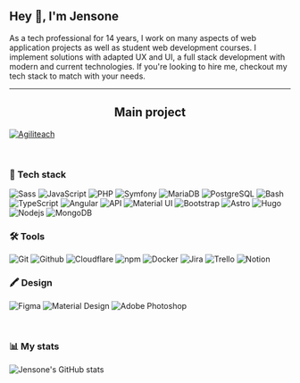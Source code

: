 ## Hey 👋, I'm Jensone

As a tech professional for 14 years, I work on many aspects of web application projects as well as student web development courses. I implement solutions with adapted UX and UI, a full stack development with modern and current technologies. If you're looking to hire me, checkout my tech stack to match with your needs.

---

<h2 align="center">Main project</h2>

[![Agiliteach](https://sosdevtips.b-cdn.net/agiliteach/github-at-.gif)](https://agiliteach.org)

<br>

### 🧰 Tech stack
![Sass](https://img.shields.io/badge/-Sass-101010?style=for-the-badge&logo=sass&logoColor=white)
![JavaScript](https://img.shields.io/badge/-JavaScript-101010?style=for-the-badge&logo=javascript&logoColor=white)
![PHP](https://img.shields.io/badge/-PHP-101010?style=for-the-badge&logo=PHP&logoColor=white)
![Symfony](https://img.shields.io/badge/-Symfony-101010?style=for-the-badge&logo=Symfony&logoColor=white)
![MariaDB](https://img.shields.io/badge/-MariaDB-101010?style=for-the-badge&logo=MariaDB&logoColor=white)
![PostgreSQL](https://img.shields.io/badge/-PostgreSQL-101010?style=for-the-badge&logo=postgresql&logoColor=white)
![Bash](https://img.shields.io/badge/-bash-101010?style=for-the-badge&logo=shell&logoColor=white)
![TypeScript](https://img.shields.io/badge/-TypeScript-101010?style=for-the-badge&logo=typescript&logoColor=white)
![Angular](https://img.shields.io/badge/-Angular-101010?style=for-the-badge&logo=Angular&logoColor=white)
![API](https://img.shields.io/badge/-API-101010?style=for-the-badge&logo=json&logoColor=white)
![Material UI](https://img.shields.io/badge/-Material%20UI-101010?style=for-the-badge&logo=material-design&logoColor=white)
![Bootstrap](https://img.shields.io/badge/-Bootstrap-101010?style=for-the-badge&logo=bootstrap&logoColor=white)
![Astro](https://img.shields.io/badge/-Astro-101010?style=for-the-badge&logo=Astro&logoColor=white)
![Hugo](https://img.shields.io/badge/-Hugo-101010?style=for-the-badge&logo=Hugo&logoColor=white)
![Nodejs](https://img.shields.io/badge/-Nodejs-101010?style=for-the-badge&logo=Node.js&logoColor=white)
![MongoDB](https://img.shields.io/badge/-MongoDB-101010?style=for-the-badge&logo=mongodb&logoColor=white)

### 🛠️ Tools
![Git](https://img.shields.io/badge/-Git-101010?style=for-the-badge&logo=git&logoColor=white)
![Github](https://img.shields.io/badge/-Github-101010?style=for-the-badge&logo=github&logoColor=white)
![Cloudflare](https://img.shields.io/badge/-Cloudflare-101010?style=for-the-badge&logo=cloudflare&logoColor=white)
![npm](https://img.shields.io/badge/-NPM-101010?style=for-the-badge&logo=npm&logoColor=white)
![Docker](https://img.shields.io/badge/-Docker-101010?style=for-the-badge&logo=docker&logoColor=white)
![Jira](https://img.shields.io/badge/-Jira-101010?style=for-the-badge&logo=jira&logoColor=white)
![Trello](https://img.shields.io/badge/-Trello-101010?style=for-the-badge&logo=trello&logoColor=white)
![Notion](https://img.shields.io/badge/-Notion-101010?style=for-the-badge&logo=notion&logoColor=white)

### 🖍️ Design
![Figma](https://img.shields.io/badge/-Figma-101010?style=for-the-badge&logo=figma&logoColor=white)
![Material Design](https://img.shields.io/badge/-Adobe%20XD-101010?style=for-the-badge&logo=adobe-xd&logoColor=white)
![Adobe Photoshop](https://img.shields.io/badge/-Photoshop-101010?style=for-the-badge&logo=adobe-photoshop&logoColor=white)

<br>

### 📊 My stats
![Jensone's GitHub stats](https://github-readme-stats-sigma-five.vercel.app/api?username=Jensone&show_icons=true)
